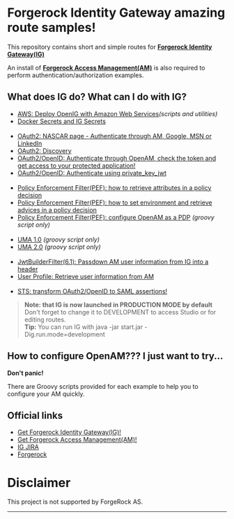 Forgerock Identity Gateway amazing route samples!
======

This repository contains short and simple routes for [**Forgerock Identity Gateway(IG)**](https://backstage.forgerock.com/downloads/OpenIG#browse)

An install of [**Forgerock Access Management(AM)**](https://backstage.forgerock.com/downloads/OpenAM/Access%20Management/5.1.1/AM%20Zip/zip#list) is also required to perform authentication/authorization examples. 

What does IG do? What can I do with IG?
----------------------------- 

* [AWS: Deploy OpenIG with Amazon Web Services](https://github.com/openig-contrib/script-util-for-openig/tree/master/AWS-config-examples)_(scripts and utilities)_
* [Docker Secrets and IG Secrets](https://github.com/openig-contrib/script-util-for-openig/tree/master/docker)
<br><br>
* [OAuth2: NASCAR page - Authenticate through AM, Google, MSN or LinkedIn](https://github.com/openig-contrib/script-util-for-openig/tree/master/OAuth2/OPENIG-712)
* [OAuth2: Discovery](https://github.com/openig-contrib/script-util-for-openig/tree/master/OAuth2/OPENIG-712)
* [OAuth2/OpenID: Authenticate through OpenAM, check the token and get access to your protected application!](https://github.com/openig-contrib/script-util-for-openig/tree/master/OAuth2/OPENIG-933)
* [OAuth2/OpenID: Authenticate using private_key_jwt](https://github.com/openig-contrib/script-util-for-openig/tree/master/OAuth2/private_key_jwt)
<br><br>
* [Policy Enforcement Filter(PEF): how to retrieve attributes in a policy decision](https://github.com/openig-contrib/script-util-for-openig/tree/master/PEP/OPENIG-824)
* [Policy Enforcement Filter(PEF): how to set environment and retrieve advices in a policy decision](https://github.com/openig-contrib/script-util-for-openig/tree/master/PEP/OPENIG-836)
* [Policy Enforcement Filter(PEF): configure OpenAM as a PDP](https://github.com/openig-contrib/script-util-for-openig/tree/master/PEP/Setting_Up_OpenAM_As_A_PDP.groovy) _(groovy script only)_
<br><br>
* [UMA 1.0](https://github.com/openig-contrib/script-util-for-openig/tree/master/UMA) _(groovy script only)_
* [UMA 2.0](https://github.com/openig-contrib/script-util-for-openig/tree/master/UMA) _(groovy script only)_
<br><br>
* [JwtBuilderFilter(6.1): Passdown AM user information from IG into a header](https://github.com/openig-contrib/script-util-for-openig/tree/master/Others/JwtBuilderFilter)
* [User Profile: Retrieve user information from AM](https://github.com/openig-contrib/script-util-for-openig/tree/master/Others/UserProfile)
<br><br>
* [STS: transform OAuth2/OpenID to SAML assertions!](https://github.com/openig-contrib/script-util-for-openig/tree/master/STS/TokenTransformationFilter)

> **Note: that IG is now launched in PRODUCTION MODE by default**<br>
Don't forget to change it to DEVELOPMENT to access Studio or for editing routes.
<br>**Tip:** You can run IG with java -jar start.jar -Dig.run.mode=development

How to configure OpenAM??? I just want to try...
-----------------------------

**Don't panic!**

There are Groovy scripts provided for each example to help you to configure your AM quickly. 
<br>

Official links
-----------------------------
* [Get Forgerock Identity Gateway(IG)!](https://www.forgerock.com/platform/identity-gateway/)
* [Get Forgerock Access Management(AM)!](https://www.forgerock.com/platform/access-management/)
* [IG JIRA](https://bugster.forgerock.org/jira/browse/OPENIG)
* [Forgerock](https://www.forgerock.com/platform/identity-gateway/)


Disclaimer
=============

This project is not supported by ForgeRock AS.

----------
